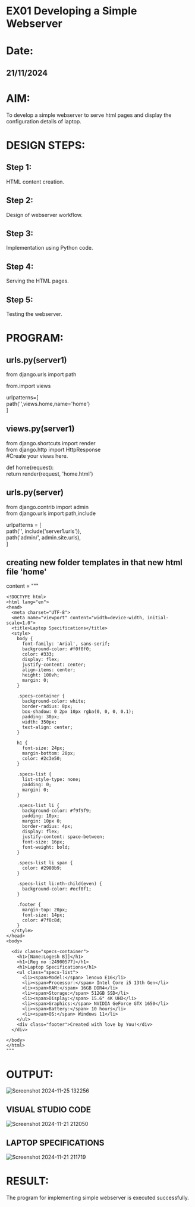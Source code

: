 # EX01 Developing a Simple Webserver

# Date:
## 21/11/2024
# AIM:
To develop a simple webserver to serve html pages and display the configuration details of laptop.

# DESIGN STEPS:
## Step 1:
HTML content creation.

## Step 2:
Design of webserver workflow.

## Step 3:
Implementation using Python code.

## Step 4:
Serving the HTML pages.

## Step 5:
Testing the webserver.

# PROGRAM:
## urls.py(server1)  
from django.urls import path  

from.import views  

urlpatterns=[  
    path('',views.home,name='home')  
]  
## views.py(server1)  
from django.shortcuts import render    
from django.http import HttpResponse  
#Create your views here.  

def home(request):  
    return render(request, 'home.html')  
## urls.py(server)
from django.contrib import admin  
from django.urls import path,include  

urlpatterns = [  
    path('', include('server1.urls')),  
    path('admin/', admin.site.urls),  
]  
## creating new folder templates in that new html file 'home'  

content = """  
~~~
<!DOCTYPE html>    
<html lang="en">     
<head>    
  <meta charset="UTF-8">      
  <meta name="viewport" content="width=device-width, initial-scale=1.0">     
  <title>Laptop Specifications</title>    
  <style>      
    body {    
      font-family: 'Arial', sans-serif;    
      background-color: #f0f0f0;    
      color: #333;    
      display: flex;    
      justify-content: center;  
      align-items: center;  
      height: 100vh;  
      margin: 0;  
    }  

    .specs-container {
      background-color: white;
      border-radius: 8px;
      box-shadow: 0 2px 10px rgba(0, 0, 0, 0.1);
      padding: 30px;
      width: 350px;
      text-align: center;
    }

    h1 {
      font-size: 24px;
      margin-bottom: 20px;
      color: #2c3e50;
    }

    .specs-list {
      list-style-type: none;
      padding: 0;
      margin: 0;
    }

    .specs-list li {
      background-color: #f9f9f9;
      padding: 10px;
      margin: 10px 0;
      border-radius: 4px;
      display: flex;
      justify-content: space-between;
      font-size: 16px;
      font-weight: bold;
    }

    .specs-list li span {
      color: #2980b9;
    }

    .specs-list li:nth-child(even) {
      background-color: #ecf0f1;
    }

    .footer {
      margin-top: 20px;
      font-size: 14px;
      color: #7f8c8d;
    }
  </style>
</head>
<body>

  <div class="specs-container">
    <h1>[Name:Logesh B]]</h1>
    <h1>[Reg no :24900577]</h1>
    <h1>Laptop Specifications</h1>
    <ul class="specs-list">
      <li><span>Model:</span> lenovo E16</li>
      <li><span>Processor:</span> Intel Core i5 13th Gen</li>
      <li><span>RAM:</span> 16GB DDR4</li>
      <li><span>Storage:</span> 512GB SSD</li>
      <li><span>Display:</span> 15.6" 4K UHD</li>
      <li><span>Graphics:</span> NVIDIA GeForce GTX 1650</li>
      <li><span>Battery:</span> 10 hours</li>
      <li><span>OS:</span> Windows 11</li>
    </ul>
    <div class="footer">Created with love by You!</div>
  </div>

</body>
</html>
"""

~~~

# OUTPUT:
![Screenshot 2024-11-25 132256](https://github.com/user-attachments/assets/87c595d7-dd9d-49eb-b733-5a507a93946c)

## VISUAL STUDIO CODE
![Screenshot 2024-11-21 212050](https://github.com/user-attachments/assets/5f8f826e-fb00-492f-a527-39821ea9293d)
## LAPTOP SPECIFICATIONS
![Screenshot 2024-11-21 211719](https://github.com/user-attachments/assets/b26c6166-b68a-40f3-8be9-0a2dec61c69b)




# RESULT:
The program for implementing simple webserver is executed successfully.
